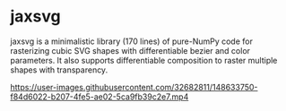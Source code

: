 # jaxsvg

jaxsvg is a minimalistic library (170 lines) of pure-NumPy code for rasterizing cubic SVG shapes with differentiable bezier and color parameters. It also supports differentiable composition to raster multiple shapes with transparency.

https://user-images.githubusercontent.com/32682811/148633750-f84d6022-b207-4fe5-ae02-5ca9fb39c2e7.mp4
